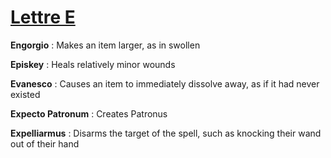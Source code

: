 # [Lettre E](/)

**Engorgio** : Makes an item larger, as in swollen

**Episkey** : Heals relatively minor wounds

**Evanesco** : Causes an item to immediately dissolve away, as if it had never existed

**Expecto Patronum** : Creates Patronus

**Expelliarmus** : Disarms the target of the spell, such as knocking their wand out of their hand

